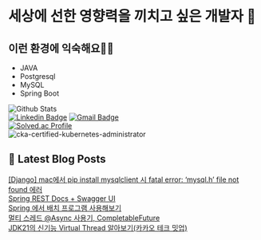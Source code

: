 # 세상에 선한 영향력을 끼치고 싶은 개발자 👋

## 이런 환경에 익숙해요✍🏼
- JAVA
- Postgresql
- MySQL
- Spring Boot

![Github Stats](https://github-readme-stats.vercel.app/api?username=rlarudgkswkd&show_icons=true)  
[![Linkedin Badge](https://img.shields.io/badge/-LinkedIn-blue?style=flat-square&logo=Linkedin&logoColor=white&link=https://www.linkedin.com/in/kyeong-han-kim-a1932ab4/)](https://www.linkedin.com/in/kyeong-han-kim-a1932ab4/) [![Gmail Badge](https://img.shields.io/badge/Gmail-d14836?style=flat-square&logo=Gmail&logoColor=white&link=mailto:rlarudgkswkd@gmail.com)](mailto:rlarudgkswkd@gmail.com)  
[![Solved.ac Profile](http://mazassumnida.wtf/api/v2/generate_badge?boj=rlarudgkswkd)](https://solved.ac/rlarudgkswkd/)  
![cka-certified-kubernetes-administrator](https://github.com/rlarudgkswkd/rlarudgkswkd/assets/48428850/0e3b6b5f-4d3c-4110-8419-7dca82d1183d)  

## 📕 Latest Blog Posts

<a href=https://honeybuzz-bee.tistory.com/19>[Django] mac에서 pip install mysqlclient 시 fatal error:  &lsquo;mysql.h&rsquo; file not found 에러</a></br><a href=https://honeybuzz-bee.tistory.com/18>Spring REST Docs + Swagger UI</a></br><a href=https://honeybuzz-bee.tistory.com/17>Spring 에서 배치 프로그램 사용해보기</a></br><a href=https://honeybuzz-bee.tistory.com/16>멀티 스레드 @Async 사용기, CompletableFuture</a></br><a href=https://honeybuzz-bee.tistory.com/15>JDK21의 신기능 Virtual Thread 알아보기(카카오 테크 밋업)</a></br>